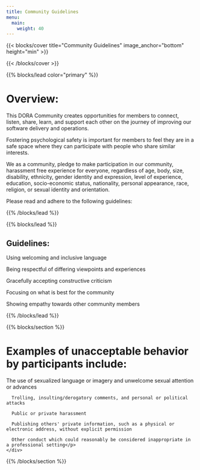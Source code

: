 ```yaml
---
title: Community Guidelines
menu:
  main:
    weight: 40
---
```


{{< blocks/cover title="Community Guidelines" image_anchor="bottom" height="min" >}}

{{< /blocks/cover >}}

{{% blocks/lead color="primary" %}}
# Overview:
This DORA Community creates opportunities for members to connect, listen, share, learn, and support each other on the journey of improving our software delivery and operations.

Fostering psychological safety is important for members to feel they are in a safe space where they can participate with people who share similar interests.  

We as a community, pledge to make participation in our community, harassment free experience for everyone, regardless of age, body, size, disability, ethnicity, gender identity and expression, level of experience, education, socio-economic status, nationality, personal appearance, race, religion, or sexual identity and orientation. 

Please read and adhere to the following guidelines:

{{% /blocks/lead %}}

{{% blocks/lead %}}

## Guidelines:


Using welcoming and inclusive language

Being respectful of differing viewpoints and experiences

Gracefully accepting constructive criticism

Focusing on what is best for the community

Showing empathy towards other community members


{{% /blocks/lead %}}

{{% blocks/section %}}


  <h1 class="text-center" >Examples of unacceptable behavior by participants include:</h1>
    <div class="align-center">
    <P>The use of sexualized language or imagery and unwelcome sexual attention or advances

      Trolling, insulting/derogatory comments, and personal or political attacks

      Public or private harassment

      Publishing others' private information, such as a physical or electronic address, without explicit permission

      Other conduct which could reasonably be considered inappropriate in a professional setting</p>
    </div>
{{% /blocks/section %}}

